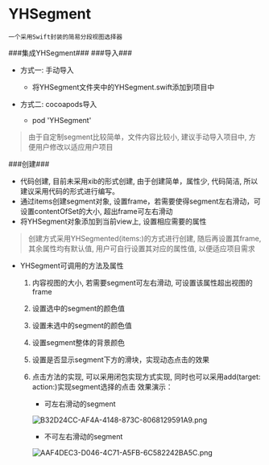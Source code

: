 # YHSegment
	一个采用Swift封装的简易分段视图选择器

###集成YHSegment###
###导入###
- 方式一: 手动导入
	- 将YHSegment文件夹中的YHSegment.swift添加到项目中

- 方式二: cocoapods导入
	- pod 'YHSegment'

> 由于自定制segment比较简单，文件内容比较小, 建议手动导入项目中, 方便用户修改以适应用户项目

###创建###
- 代码创建, 目前未采用xib的形式创建, 由于创建简单，属性少, 代码简洁, 所以建议采用代码的形式进行编写。
- 通过items创建segment对象, 设置frame，若需要使得segment左右滑动，可设置contentOfSet的大小, 超出frame可左右滑动
- 将YHSegment对象添加到当前view上, 设置相应需要的属性

> 创建方式采用YHSegmented(items:)的方式进行创建, 随后再设置其frame, 其余属性均有默认值, 用户可自行设置其对应的属性值, 以便适应项目需求

- YHSegment可调用的方法及属性
	1. 内容视图的大小, 若需要segment可左右滑动, 可设置该属性超出视图的frame
	2. 设置选中的segment的颜色值
	3. 设置未选中的segment的颜色值
	4. 设置segment整体的背景颜色
	5. 设置是否显示segment下方的滑块，实现动态点击的效果
	6. 点击方法的实现, 可以采用闭包实现方式实现, 同时也可以采用add(target: action:)实现segment选择的点击
效果演示：
		- 可左右滑动的segment

		![B32D24CC-AF4A-4148-873C-8068129591A9.png](http://upload-images.jianshu.io/upload_images/1767523-b7f39e5e3eb96778.png?imageMogr2/auto-orient/strip%7CimageView2/2/w/1240)

		- 不可左右滑动的segment

		![AAF4DEC3-D046-4C71-A5FB-6C582242BA5C.png](http://upload-images.jianshu.io/upload_images/1767523-0dbb80e7e631e961.png?imageMogr2/auto-orient/strip%7CimageView2/2/w/1240)



